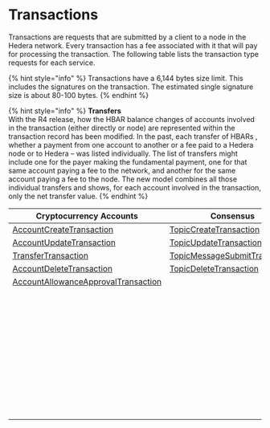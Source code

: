 # Transactions

Transactions are requests that are submitted by a client to a node in the Hedera network. Every transaction has a fee associated with it that will pay for processing the transaction. The following table lists the transaction type requests for each service.

{% hint style="info" %}
Transactions have a 6,144 bytes size limit. This includes the signatures on the transaction. The estimated single signature size is about 80-100 bytes.
{% endhint %}

{% hint style="info" %}
**Transfers**\
With the R4 release, how the HBAR balance changes of accounts involved in the transaction (either directly or node) are represented within the transaction record has been modified. In the past, each transfer of HBARs , whether a payment from one account to another or a fee paid to a Hedera node or to Hedera – was listed individually. The list of transfers might include one for the payer making the fundamental payment, one for that same account paying a fee to the network, and another for the same account paying a fee to the node. The new model combines all those individual transfers and shows, for each account involved in the transaction, only the net transfer value.
{% endhint %}

<table><thead><tr><th width="361">Cryptocurrency Accounts</th><th>Consensus</th><th>Tokens</th><th>File Service</th><th>Smart Contracts</th></tr></thead><tbody><tr><td><a href="../cryptocurrency/create-an-account.md">AccountCreateTransaction</a></td><td><a href="../consensus-service/create-a-topic.md">TopicCreateTransaction</a></td><td><a href="../tokens/define-a-token.md">TokenCreateTransaction</a></td><td><a href="../file-storage/create-a-file.md">FileCreateTransaction</a></td><td><a href="../smart-contracts/create-a-smart-contract.md">ContractCreateTransaction</a></td></tr><tr><td><a href="../cryptocurrency/update-an-account.md">AccountUpdateTransaction</a></td><td><a href="../consensus-service/update-a-topic.md">TopicUpdateTransaction</a></td><td><a href="../tokens/update-a-token.md">TokenUpdateTransaction</a></td><td><a href="../file-storage/append-to-a-file.md">FileAppendTransaction</a></td><td><a href="../smart-contracts/update-a-smart-contract.md">ContractUpdateTransaction</a></td></tr><tr><td><a href="../cryptocurrency/transfer-cryptocurrency.md">TransferTransaction</a></td><td><a href="../consensus-service/submit-a-message.md">TopicMessageSubmitTransaction</a></td><td><a href="../tokens/delete-a-token.md">TokenDeleteTransaction</a></td><td><a href="../file-storage/update-a-file.md">FileUpdateTransaction</a></td><td><a href="../smart-contracts/delete-a-smart-contract.md">ContractDeleteTransaction</a></td></tr><tr><td><a href="../cryptocurrency/delete-an-account.md">AccountDeleteTransaction</a></td><td><a href="../consensus-service/delete-a-topic.md">TopicDeleteTransaction</a></td><td><a href="../tokens/associate-tokens-to-an-account.md">TokenAssociateTransaction</a></td><td><a href="../file-storage/delete-a-file.md">FileDeleteTransaction</a></td><td><a href="../smart-contracts/ethereum-transaction.md">EthereumTransaction</a></td></tr><tr><td><a href="../cryptocurrency/approve-an-allowance.md">AccountAllowanceApprovalTransaction</a></td><td></td><td><a href="../tokens/dissociate-tokens-from-an-account.md">TokenDissociateTransaction</a></td><td></td><td></td></tr><tr><td></td><td></td><td><a href="../tokens/mint-a-token.md">TokenMintTransaction</a></td><td></td><td></td></tr><tr><td></td><td></td><td><a href="../tokens/burn-a-token.md">TokenBurnTransaction</a></td><td></td><td></td></tr><tr><td></td><td></td><td><a href="../tokens/freeze-an-account.md">TokenFreezeTransaction</a></td><td></td><td></td></tr><tr><td></td><td></td><td><a href="../tokens/update-a-fee-schedule.md">TokenFeeScheduleUpdateTransaction</a></td><td></td><td></td></tr><tr><td></td><td></td><td><a href="../tokens/unfreeze-an-account.md">TokenUnfreezeTransaction</a></td><td></td><td></td></tr><tr><td></td><td></td><td><a href="../tokens/enable-kyc-account-flag-1.md">TokenGrantKycTransaction</a></td><td></td><td></td></tr><tr><td></td><td></td><td><a href="../tokens/disable-kyc-account-flag.md">TokenRevokeKycTransaction</a></td><td></td><td></td></tr><tr><td></td><td></td><td><a href="../tokens/pause-a-token.md">TokenPauseTransaction</a></td><td></td><td></td></tr><tr><td></td><td></td><td><a href="../tokens/unpause-a-token.md">TokenUnpauseTransaction</a></td><td></td><td></td></tr><tr><td></td><td></td><td><a href="../tokens/wipe-a-token.md">TokenWipeTransaction</a></td><td></td><td></td></tr></tbody></table>
